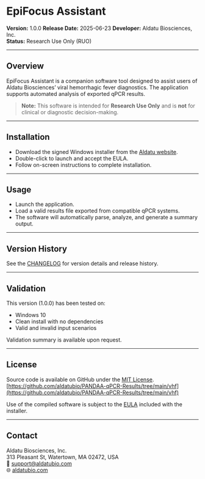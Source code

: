 # EpiFocus Assistant

**Version:** 1.0.0 
**Release Date:** 2025-06-23
**Developer:** Aldatu Biosciences, Inc.  
**Status:** Research Use Only (RUO)

---

## Overview

EpiFocus Assistant is a companion software tool designed to assist users of Aldatu Biosciences’ viral hemorrhagic fever diagnostics. The application supports automated analysis of exported qPCR results.

> **Note:** This software is intended for **Research Use Only** and is **not** for clinical or diagnostic decision-making.

---

## Installation

- Download the signed Windows installer from the [Aldatu website](https://aldatubio.com).
- Double-click to launch and accept the EULA.
- Follow on-screen instructions to complete installation.

---

## Usage

- Launch the application.
- Load a valid results file exported from compatible qPCR systems.
- The software will automatically parse, analyze, and generate a summary output.

---

## Version History

See the [CHANGELOG](./CHANGELOG.md) for version details and release history.

---

## Validation

This version (1.0.0) has been tested on:
- Windows 10
- Clean install with no dependencies
- Valid and invalid input scenarios

Validation summary is available upon request.

---

## License

Source code is available on GitHub under the [MIT License](https://github.com/aldatubio/PANDAA-qPCR-Results/blob/main/LICENSE.txt).
[https://github.com/aldatubio/PANDAA-qPCR-Results/tree/main/vhf](https://github.com/aldatubio/PANDAA-qPCR-Results/tree/main/vhf)

Use of the compiled software is subject to the [EULA](./EULA.txt) included with the installer.

---

## Contact

Aldatu Biosciences, Inc.  
313 Pleasant St, Watertown, MA 02472, USA  
📧 support@aldatubio.com  
🌐 [aldatubio.com](https://aldatubio.com)